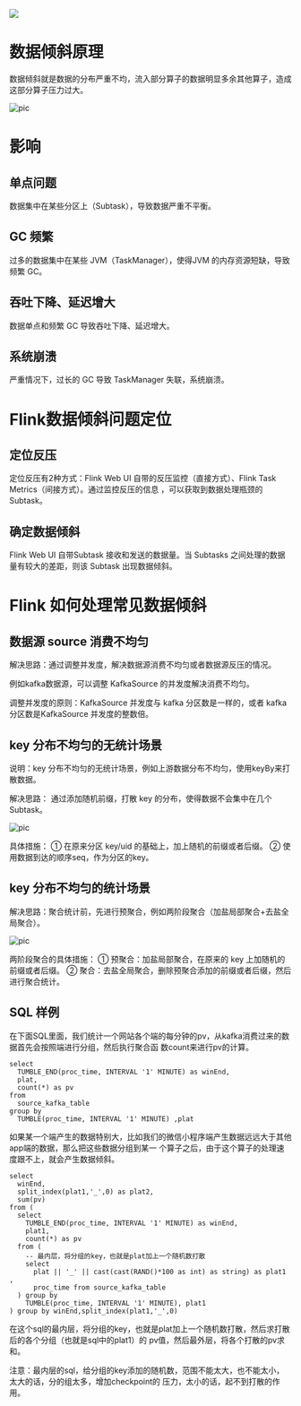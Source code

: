 
<a title="Hits" target="_blank" href="https://github.com/zeekling/hits"><img src="https://hits.b3log.org/zeekling/flink_book.svg"></a>

# 数据倾斜原理


数据倾斜就是数据的分布严重不均，流入部分算子的数据明显多余其他算子，造成这部分算子压力过大。

![pic](https://pan.zeekling.cn/flink/basic/dataSkew0001.png)


# 影响

## 单点问题

数据集中在某些分区上（Subtask），导致数据严重不平衡。

## GC 频繁

过多的数据集中在某些 JVM（TaskManager），使得JVM 的内存资源短缺，导致频繁 GC。

## 吞吐下降、延迟增大

数据单点和频繁 GC 导致吞吐下降、延迟增大。

## 系统崩溃

严重情况下，过长的 GC 导致 TaskManager 失联，系统崩溃。

# Flink数据倾斜问题定位

## 定位反压

定位反压有2种方式：Flink Web UI 自带的反压监控（直接方式）、Flink Task Metrics（间接方式）。通过监控反压的信息
，可以获取到数据处理瓶颈的 Subtask。

## 确定数据倾斜

Flink Web UI 自带Subtask 接收和发送的数据量。当 Subtasks 之间处理的数据量有较大的差距，则该 Subtask 出现数据倾斜。

# Flink 如何处理常见数据倾斜

## 数据源 source 消费不均匀

解决思路：通过调整并发度，解决数据源消费不均匀或者数据源反压的情况。

例如kafka数据源，可以调整 KafkaSource 的并发度解决消费不均匀。

调整并发度的原则：KafkaSource 并发度与 kafka 分区数是一样的，或者 kafka 分区数是KafkaSource 并发度的整数倍。

## key 分布不均匀的无统计场景

说明：key 分布不均匀的无统计场景，例如上游数据分布不均匀，使用keyBy来打散数据。

解决思路： 通过添加随机前缀，打散 key 的分布，使得数据不会集中在几个 Subtask。

![pic](https://pan.zeekling.cn/flink/basic/dataSkew0002.png)


具体措施：
① 在原来分区 key/uid 的基础上，加上随机的前缀或者后缀。
② 使用数据到达的顺序seq，作为分区的key。

## key 分布不均匀的统计场景

解决思路：聚合统计前，先进行预聚合，例如两阶段聚合（加盐局部聚合+去盐全局聚合）。

![pic](https://pan.zeekling.cn/flink/basic/dataSkew0003.png)

两阶段聚合的具体措施：
① 预聚合：加盐局部聚合，在原来的 key 上加随机的前缀或者后缀。
② 聚合：去盐全局聚合，删除预聚合添加的前缀或者后缀，然后进行聚合统计。


## SQL 样例

在下面SQL里面，我们统计一个网站各个端的每分钟的pv，从kafka消费过来的数据首先会按照端进行分组，然后执行聚合函
数count来进行pv的计算。

```plsql 
select 
  TUMBLE_END(proc_time, INTERVAL '1' MINUTE) as winEnd,
  plat,
  count(*) as pv  
from 
  source_kafka_table 
group by 
  TUMBLE(proc_time, INTERVAL '1' MINUTE) ,plat 
```

如果某一个端产生的数据特别大，比如我们的微信小程序端产生数据远远大于其他app端的数据，那么把这些数据分组到某一
个算子之后，由于这个算子的处理速度跟不上，就会产生数据倾斜。

```plsql 
select 
  winEnd,
  split_index(plat1,'_',0) as plat2,
  sum(pv) 
from (
  select 
    TUMBLE_END(proc_time, INTERVAL '1' MINUTE) as winEnd,
    plat1,
    count(*) as pv 
  from (
    -- 最内层，将分组的key，也就是plat加上一个随机数打散
    select 
      plat || '_' || cast(cast(RAND()*100 as int) as string) as plat1 ,
      proc_time from source_kafka_table 
  ) group by 
    TUMBLE(proc_time, INTERVAL '1' MINUTE), plat1 
) group by winEnd,split_index(plat1,'_',0)
```
在这个sql的最内层，将分组的key，也就是plat加上一个随机数打散，然后求打散后的各个分组（也就是sql中的plat1）的
pv值，然后最外层，将各个打散的pv求和。

注意：最内层的sql，给分组的key添加的随机数，范围不能太大，也不能太小，太大的话，分的组太多，增加checkpoint的
压力，太小的话，起不到打散的作用。

